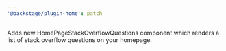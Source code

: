 ```yaml
---
'@backstage/plugin-home': patch
---
```


Adds new HomePageStackOverflowQuestions component which renders a list of stack overflow questions on your homepage.
